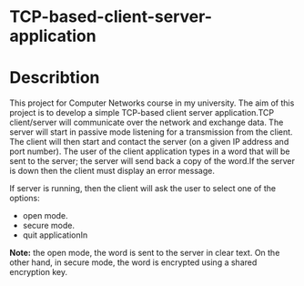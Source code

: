# TCP-based-client-server-application

# Describtion

This project for Computer Networks course in my university. The aim of this project is to develop a simple TCP-based client server application.TCP client/server will communicate  over  the  network  and  exchange  data.  The  server  will  start  in  passive  mode  listening  for  a transmission  from  the  client.  The  client  will  then  start  and  contact  the  server  (on  a  given  IP  address  and  port number). The user of the client application types in  a word that will be sent  to the server; the server will send back a copy of the word.If the server is down then the client must display an error message. 

If server is running, then the client will ask the user to select one of the options:
* open mode.
* secure mode.
* quit applicationIn 

**Note:** the open mode, the word is sent to the server in clear text. On the other hand, in secure mode, the word is encrypted using a shared encryption key.


